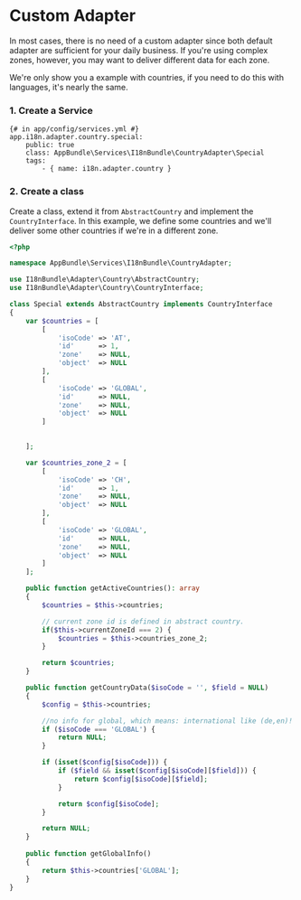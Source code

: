 # Custom Adapter

In most cases, there is no need of a custom adapter since both default adapter are sufficient for your daily business.
If you're using complex zones, however, you may want to deliver different data for each zone.

We're only show you a example with countries, if you need to do this with languages, it's nearly the same.

### 1. Create a Service

```twig
{# in app/config/services.yml #}
app.i18n.adapter.country.special:
    public: true
    class: AppBundle\Services\I18nBundle\CountryAdapter\Special
    tags:
        - { name: i18n.adapter.country }
```

### 2. Create a class

Create a class, extend it from `AbstractCountry` and implement the `CountryInterface`.
In this example, we define some countries and we'll deliver some other countries if we're in a different zone.

```php
<?php

namespace AppBundle\Services\I18nBundle\CountryAdapter;

use I18nBundle\Adapter\Country\AbstractCountry;
use I18nBundle\Adapter\Country\CountryInterface;

class Special extends AbstractCountry implements CountryInterface
{
    var $countries = [
        [
            'isoCode' => 'AT',
            'id'      => 1,
            'zone'    => NULL,
            'object'  => NULL
        ],
        [
            'isoCode' => 'GLOBAL',
            'id'      => NULL,
            'zone'    => NULL,
            'object'  => NULL
        ]
         

    ];

    var $countries_zone_2 = [
        [
            'isoCode' => 'CH',
            'id'      => 1,
            'zone'    => NULL,
            'object'  => NULL
        ],
        [
            'isoCode' => 'GLOBAL',
            'id'      => NULL,
            'zone'    => NULL,
            'object'  => NULL
        ]
    ];

    public function getActiveCountries(): array
    {
        $countries = $this->countries;

        // current zone id is defined in abstract country.
        if($this->currentZoneId === 2) {
            $countries = $this->countries_zone_2;
        }

        return $countries;
    }

    public function getCountryData($isoCode = '', $field = NULL)
    {
        $config = $this->countries;

        //no info for global, which means: international like (de,en)!
        if ($isoCode === 'GLOBAL') {
            return NULL;
        }

        if (isset($config[$isoCode])) {
            if ($field && isset($config[$isoCode][$field])) {
                return $config[$isoCode][$field];
            }

            return $config[$isoCode];
        }

        return NULL;
    }
    
    public function getGlobalInfo()
    {
        return $this->countries['GLOBAL'];
    }
}
```
